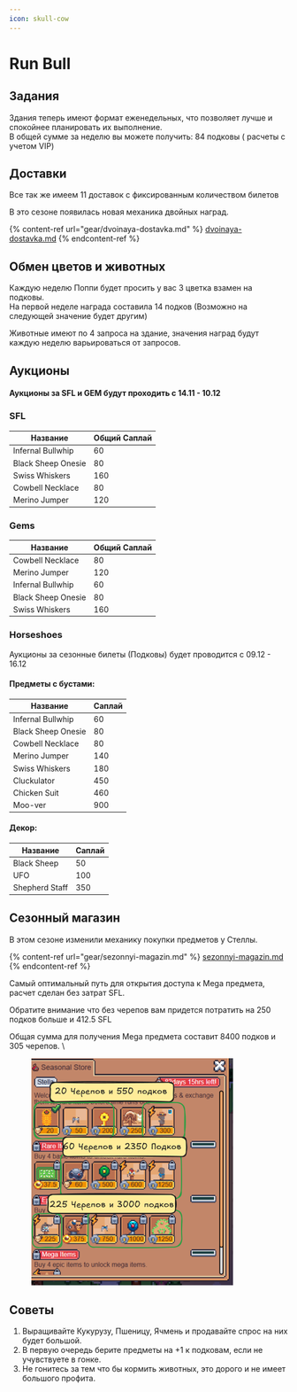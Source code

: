 ```yaml
---
icon: skull-cow
---
```


# Run Bull

## Задания

Здания теперь имеют формат еженедельных, что позволяет лучше и спокойнее планировать их выполнение. \
В общей сумме за неделю вы можете получить: 84 подковы ( расчеты с учетом VIP)&#x20;

## Доставки

Все так же имеем 11 доставок с фиксированным количеством билетов

В это сезоне появилась новая механика двойных наград.

{% content-ref url="gear/dvoinaya-dostavka.md" %}
[dvoinaya-dostavka.md](gear/dvoinaya-dostavka.md)
{% endcontent-ref %}

## Обмен цветов и животных&#x20;

Каждую неделю Поппи будет просить у вас 3 цветка взамен на подковы. \
На первой неделе награда составила 14 подков (Возможно на следующей значение будет другим)&#x20;

Животные имеют по 4 запроса на здание, значения наград будут каждую неделю варьироваться от запросов.&#x20;

## Аукционы&#x20;

#### Аукционы за SFL и  GEM будут проходить с 14.11 - 10.12&#x20;

### SFL

| Название           | Общий Саплай |
| ------------------ | ------------ |
| Infernal Bullwhip  | 60           |
| Black Sheep Onesie | 80           |
| Swiss Whiskers     | 160          |
| Cowbell Necklace   | 80           |
| Merino Jumper      | 120          |

### Gems

| Название           | Общий Саплай |
| ------------------ | ------------ |
| Cowbell Necklace   | 80           |
| Merino Jumper      | 120          |
| Infernal Bullwhip  | 60           |
| Black Sheep Onesie | 80           |
| Swiss Whiskers     | 160          |

### Horseshoes

Аукционы за сезонные билеты (Подковы) будет проводится с 09.12 - 16.12

#### Предметы с бустами:&#x20;

| Название           | Саплай |
| ------------------ | ------ |
| Infernal Bullwhip  | 60     |
| Black Sheep Onesie | 80     |
| Cowbell Necklace   | 80     |
| Merino Jumper      | 140    |
| Swiss Whiskers     | 180    |
| Cluckulator        | 450    |
| Chicken Suit       | 460    |
| Moo-ver            | 900    |

#### Декор:&#x20;

| Название       | Саплай |
| -------------- | ------ |
| Black Sheep    | 50     |
| UFO            | 100    |
| Shepherd Staff | 350    |

## Сезонный магазин

В этом сезоне изменили механику покупки предметов у Стеллы.&#x20;

{% content-ref url="gear/sezonnyi-magazin.md" %}
[sezonnyi-magazin.md](gear/sezonnyi-magazin.md)
{% endcontent-ref %}

Самый оптимальный путь для открытия доступа к Mega предмета, расчет сделан без затрат SFL.&#x20;

Обратите внимание что без черепов вам придется потратить на 250 подков больше и 412.5 SFL

Общая сумма для получения Mega предмета составит 8400 подков и 305 черепов. \


<figure><img src=".gitbook/assets/image (1).png" alt="" width="365"><figcaption></figcaption></figure>



## Советы

1. Выращивайте Кукурузу, Пшеницу, Ячмень и продавайте спрос на них будет большой.&#x20;
2. В первую очередь берите предметы на +1 к подковам, если не учувствуете в гонке. &#x20;
3. Не гонитесь за тем что бы кормить животных, это дорого и не имеет большого профита.&#x20;

